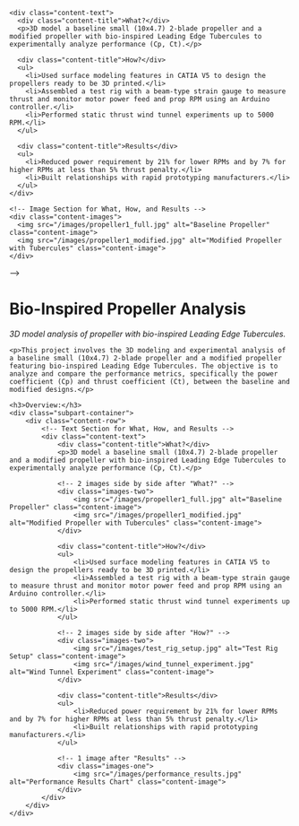 <!--
---
title: "Bio-Inspired Propeller Analysis"
excerpt: "3D model analysis of propeller with bio-inspired Leading Edge Tubercules.<br/><img src='/images/propeller1_thumbnail.jpg' alt='Bio-Inspired Propeller Thumbnail'>"
collection: portfolio
---

<style>
  .subpart-container {
    margin-top: 20px;
  }
  .content-row {
    display: grid;
    grid-template-columns: 1fr; /* Single column for stacked text and images */
    gap: 20px;
    align-items: center;
    margin-bottom: 20px;
  }
  .content-text {
    padding: 10px;
  }
  .content-image {
    max-width: 100%;
    height: auto;
    border-radius: 8px;
    margin-top: 10px;
  }
  .content-title {
    font-weight: bold;
    margin-bottom: 10px;
  }
  .content-images {
    display: grid;
    grid-template-columns: repeat(auto-fit, minmax(300px, 1fr)); /* Responsive grid for images */
    gap: 15px; /* Space between images */
  }

  /* Optional: Adjust image grid on larger screens */
  /* Uncomment the following if you want to control the number of columns on larger screens */
  /*
  @media (min-width: 768px) {
    .content-images {
      grid-template-columns: repeat(2, 1fr); /* Two columns */
    }
  }
  */
</style>

This project involves the 3D modeling and experimental analysis of a baseline small (10x4.7) 2-blade propeller and a modified propeller featuring bio-inspired Leading Edge Tubercules. The objective is to analyze and compare the performance metrics, specifically the power coefficient (Cp) and thrust coefficient (Ct), between the baseline and modified designs.



### Overview:
<div class="subpart-container">
  <div class="content-row">
    <!-- Text Section for What, How, and Results -->
    <div class="content-text">
      <div class="content-title">What?</div>
      <p>3D model a baseline small (10x4.7) 2-blade propeller and a modified propeller with bio-inspired Leading Edge Tubercules to experimentally analyze performance (Cp, Ct).</p>

      <div class="content-title">How?</div>
      <ul>
        <li>Used surface modeling features in CATIA V5 to design the propellers ready to be 3D printed.</li>
        <li>Assembled a test rig with a beam-type strain gauge to measure thrust and monitor motor power feed and prop RPM using an Arduino controller.</li>
        <li>Performed static thrust wind tunnel experiments up to 5000 RPM.</li>
      </ul>

      <div class="content-title">Results</div>
      <ul>
        <li>Reduced power requirement by 21% for lower RPMs and by 7% for higher RPMs at less than 5% thrust penalty.</li>
        <li>Built relationships with rapid prototyping manufacturers.</li>
      </ul>
    </div>

    <!-- Image Section for What, How, and Results -->
    <div class="content-images">
      <img src="/images/propeller1_full.jpg" alt="Baseline Propeller" class="content-image">
      <img src="/images/propeller1_modified.jpg" alt="Modified Propeller with Tubercules" class="content-image">
    </div>
  </div>
</div> -->





<!DOCTYPE html>
<html lang="en">
<head>
    <meta charset="UTF-8">
    <meta name="viewport" content="width=device-width, initial-scale=1.0">
    <title>Bio-Inspired Propeller Analysis</title>
    <style>
        .subpart-container {
            margin-top: 20px;
        }
        .content-row {
            display: grid;
            grid-template-columns: 1fr; /* Single column for stacked text and images */
            gap: 20px;
            align-items: center;
            margin-bottom: 20px;
        }
        .content-text {
            padding: 10px;
        }
        .content-image {
            max-width: 100%;
            height: auto;
            border-radius: 8px;
            margin-top: 10px;
        }
        .content-title {
            font-weight: bold;
            margin-bottom: 10px;
        }
        .content-images {
            display: grid;
            grid-template-columns: repeat(auto-fit, minmax(300px, 1fr)); /* Responsive grid for images */
            gap: 15px; /* Space between images */
        }
        /* Two images side by side */
        .images-two {
            display: grid;
            grid-template-columns: 1fr 1fr;
            gap: 15px;
            margin-top: 15px;
        }
        /* Single image */
        .images-one {
            display: grid;
            grid-template-columns: 1fr;
            gap: 15px;
            margin-top: 15px;
        }
        /* Responsive adjustments */
        @media (max-width: 768px) {
            .images-two {
                grid-template-columns: 1fr;
            }
        }
    </style>
</head>
<body>
    <h1>Bio-Inspired Propeller Analysis</h1>
    <p><em>3D model analysis of propeller with bio-inspired Leading Edge Tubercules.</em></p>
    
    <p>This project involves the 3D modeling and experimental analysis of a baseline small (10x4.7) 2-blade propeller and a modified propeller featuring bio-inspired Leading Edge Tubercules. The objective is to analyze and compare the performance metrics, specifically the power coefficient (Cp) and thrust coefficient (Ct), between the baseline and modified designs.</p>
    
    <h3>Overview:</h3>
    <div class="subpart-container">
        <div class="content-row">
            <!-- Text Section for What, How, and Results -->
            <div class="content-text">
                <div class="content-title">What?</div>
                <p>3D model a baseline small (10x4.7) 2-blade propeller and a modified propeller with bio-inspired Leading Edge Tubercules to experimentally analyze performance (Cp, Ct).</p>
                
                <!-- 2 images side by side after "What?" -->
                <div class="images-two">
                    <img src="/images/propeller1_full.jpg" alt="Baseline Propeller" class="content-image">
                    <img src="/images/propeller1_modified.jpg" alt="Modified Propeller with Tubercules" class="content-image">
                </div>
                
                <div class="content-title">How?</div>
                <ul>
                    <li>Used surface modeling features in CATIA V5 to design the propellers ready to be 3D printed.</li>
                    <li>Assembled a test rig with a beam-type strain gauge to measure thrust and monitor motor power feed and prop RPM using an Arduino controller.</li>
                    <li>Performed static thrust wind tunnel experiments up to 5000 RPM.</li>
                </ul>
                
                <!-- 2 images side by side after "How?" -->
                <div class="images-two">
                    <img src="/images/test_rig_setup.jpg" alt="Test Rig Setup" class="content-image">
                    <img src="/images/wind_tunnel_experiment.jpg" alt="Wind Tunnel Experiment" class="content-image">
                </div>
                
                <div class="content-title">Results</div>
                <ul>
                    <li>Reduced power requirement by 21% for lower RPMs and by 7% for higher RPMs at less than 5% thrust penalty.</li>
                    <li>Built relationships with rapid prototyping manufacturers.</li>
                </ul>
                
                <!-- 1 image after "Results" -->
                <div class="images-one">
                    <img src="/images/performance_results.jpg" alt="Performance Results Chart" class="content-image">
                </div>
            </div>
        </div>
    </div>
</body>
</html>
